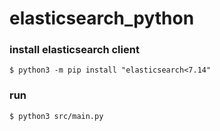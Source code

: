 # elasticsearch_python

### install elasticsearch client
```
$ python3 -m pip install "elasticsearch<7.14"
```

### run
```
$ python3 src/main.py
```
